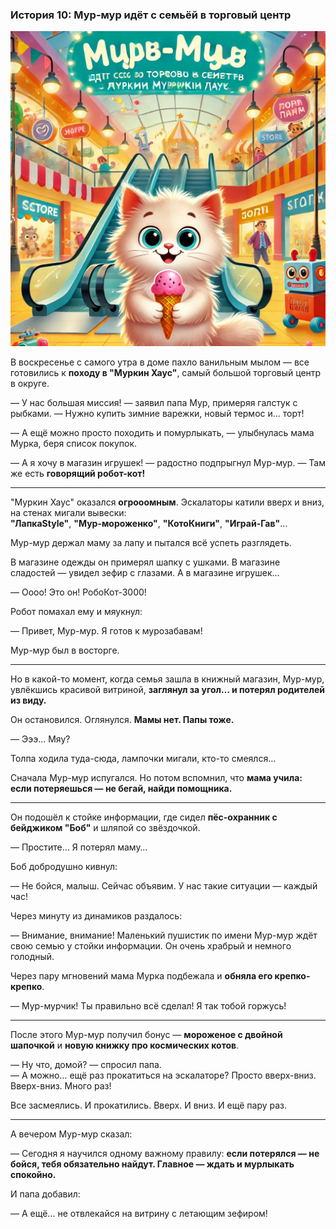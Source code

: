 ### **История 10: Мур-мур идёт с семьёй в торговый центр**

![story-10](../_assets/img/story-10.webp)

В воскресенье с самого утра в доме пахло ванильным мылом — все готовились к **походу в "Муркин Хаус"**, самый большой торговый центр в округе.

— У нас большая миссия! — заявил папа Мур, примеряя галстук с рыбками. — Нужно купить зимние варежки, новый термос и… торт!

— А ещё можно просто походить и помурлыкать, — улыбнулась мама Мурка, беря список покупок.

— А я хочу в магазин игрушек! — радостно подпрыгнул Мур-мур. — Там же есть **говорящий робот-кот!**

---

"Муркин Хаус" оказался **огрооомным**. Эскалаторы катили вверх и вниз, на стенах мигали вывески:  
**"ЛапкаStyle"**, **"Мур-мороженко"**, **"КотоКниги"**, **"Играй-Гав"**…

Мур-мур держал маму за лапу и пытался всё успеть разглядеть.

В магазине одежды он примерял шапку с ушками. В магазине сладостей — увидел зефир с глазами. А в магазине игрушек…

— Оооо! Это он! РобоКот-3000!

Робот помахал ему и мяукнул:

— Привет, Мур-мур. Я готов к мурозабавам!

Мур-мур был в восторге.

---

Но в какой-то момент, когда семья зашла в книжный магазин, Мур-мур, увлёкшись красивой витриной, **заглянул за угол… и потерял родителей из виду.**

Он остановился. Оглянулся. **Мамы нет. Папы тоже.**

— Эээ… Мяу?

Толпа ходила туда-сюда, лампочки мигали, кто-то смеялся…

Сначала Мур-мур испугался. Но потом вспомнил, что **мама учила: если потеряешься — не бегай, найди помощника.**

---

Он подошёл к стойке информации, где сидел **пёс-охранник с бейджиком "Боб"** и шляпой со звёздочкой.

— Простите… Я потерял маму…

Боб добродушно кивнул:

— Не бойся, малыш. Сейчас объявим. У нас такие ситуации — каждый час!

Через минуту из динамиков раздалось:

— Внимание, внимание! Маленький пушистик по имени Мур-мур ждёт свою семью у стойки информации. Он очень храбрый и немного голодный.

Через пару мгновений мама Мурка подбежала и **обняла его крепко-крепко**.

— Мур-мурчик! Ты правильно всё сделал! Я так тобой горжусь!

---

После этого Мур-мур получил бонус — **мороженое с двойной шапочкой** и **новую книжку про космических котов**.

— Ну что, домой? — спросил папа.  
— А можно… ещё раз прокатиться на эскалаторе? Просто вверх-вниз. Вверх-вниз. Много раз!

Все засмеялись. И прокатились. Вверх. И вниз. И ещё пару раз.

---

А вечером Мур-мур сказал:

— Сегодня я научился одному важному правилу: **если потерялся — не бойся, тебя обязательно найдут. Главное — ждать и мурлыкать спокойно.**

И папа добавил:

— А ещё… не отвлекайся на витрину с летающим зефиром!
